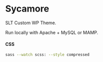 # Sycamore
SLT Custom WP Theme.

Run locally with Apache + MySQL or MAMP.

#### CSS
```bash
sass --watch scss: --style compressed
```
